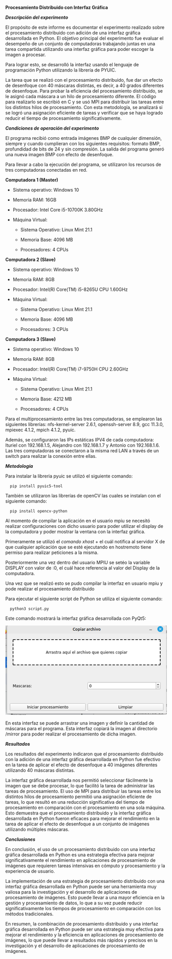 **Procesamiento Distribuido con Interfaz Gráfica**

***Descripción del experimento***

El propósito de este informe es documentar el experimento realizado
sobre el procesamiento distribuido con adición de una interfaz gráfica
desarrollada en Python. El objetivo principal del experimento fue
evaluar el desempeño de un conjunto de computadoras trabajando juntas en
una tarea compartida utilizando una interfaz gráfica para poder escoger
la imagen a procesar.

Para lograr esto, se desarrolló la interfaz usando el lenguaje de
programación Python utilizando la librería de PYUIC.

La tarea que se realizó con el procesamiento distribuido, fue dar un
efecto de desenfoque con 40 máscaras distintas, es decir, a 40 grados
diferentes de desenfoque. Para probar la eficiencia del procesamiento
distribuido, se le asignó cada máscara a un hilo de procesamiento
diferente. El código para realizarlo se escribió en C y se usó MPI para
distribuir las tareas entre los distintos hilos de procesamiento. Con
esta metodología, se analizará si se logró una asignación eficiente de
tareas y verificar que se haya logrado reducir el tiempo de
procesamiento significativamente.

***Condiciones de operación del experimento***

El programa recibió como entrada imágenes BMP de cualquier dimensión,
siempre y cuando cumplieran con los siguientes requisitos: formato BMP,
profundidad de bits de 24 y sin compresión. La salida del programa
generó una nueva imagen BMP con efecto de desenfoque.

Para llevar a cabo la ejecución del programa, se utilizaron los recursos
de tres computadoras conectadas en red.

**Computadora 1 (Master)**

-   Sistema operativo: Windows 10

-   Memoria RAM: 16GB

-   Procesador: Intel Core i5-10700K 3.80GHz

-   Máquina Virtual:

    -   Sistema Operativo: Linux Mint 21.1

    -   Memoria Base: 4096 MB

    -   Procesadores: 4 CPUs

**Computadora 2 (Slave)**

-   Sistema operativo: Windows 10

-   Memoria RAM: 8GB

-   Procesador: Intel(R) Core(TM) i5-8265U CPU 1.60GHz

-   Máquina Virtual:

    -   Sistema Operativo: Linux Mint 21.1

    -   Memoria Base: 4096 MB

    -   Procesadores: 3 CPUs

**Computadora 3 (Slave)**

-   Sistema operativo: Windows 10

-   Memoria RAM: 8GB

-   Procesador: Intel(R) Core(TM) i7-9750H CPU 2.60GHz

-   Máquina Virtual:

    -   Sistema Operativo: Linux Mint 21.1

    -   Memoria Base: 4212 MB

    -   Procesadores: 4 CPUs

Para el multiprocesamiento entre las tres computadoras, se emplearon las
siguientes librerías: nfs-kernel-server 2.6.1, openssh-server 8.9, gcc
11.3.0, mpiexec 4.1.2, mpich 4.1.2, pyuic.

Además, se configuraron las IPs estáticas IPV4 de cada computadora:
Ituriel con 192.168.1.5, Alejandro con 192.168.1.7 y Antonio con
192.168.1.6. Las tres computadoras se conectaron a la misma red LAN a
través de un switch para realizar la conexión entre ellas.

***Metodología***

Para instalar la libreria pyuic se utilizó el siguiente comando:

```
  pip install pyuic5-tool
```

También se utilizaron las librerías de openCV las cuales se instalan con
el siguiente comando:

```
  pip install opencv-python
```

Al momento de compilar la aplicación en el usuario mpiu se necesitó
realizar configuraciones con dicho usuario para poder utilizar el
display de la computadora y poder mostrar la ventana con la interfaz
gráfica.

Primeramente se utilizó el *comando xhost* + el cuál notifica al
servidor X de que cualquier aplicación que se esté ejecutando en
hostremoto tiene permiso para realizar peticiones a la misma.

Posteriormente una vez dentro del usuario MPIU se setéo la variable
DISPLAY con valor de :0, el cuál hace referencia al valor del Display de
la computadora.

Una vez que se realizó esto se pudo compilar la interfaz en usuario mpiu
y pode realizar el procesamiento distribuido

Para ejecutar el siguiente script de Python se utiliza el siguiente
comando:

```
  python3 script.py
```

Este comando mostrará la interfaz gráfica desarrollada con PyQt5:

![](media/image1.png)

En esta interfaz se puede arrastrar una imagen y definir la cantidad de
máscaras para el programa. Esta interfaz copiará la imagen al directorio
/mirror para poder realizar el procesamiento de dicha imagen.

***Resultados***

Los resultados del experimento indicaron que el procesamiento
distribuido con la adición de una interfaz gráfica desarrollada en
Python fue efectivo en la tarea de aplicar el efecto de desenfoque a 40
imágenes diferentes utilizando 40 máscaras distintas.

La interfaz gráfica desarrollada nos permitió seleccionar fácilmente la
imagen que se debe procesar, lo que facilitó la tarea de administrar las
tareas de procesamiento. El uso de MPI para distribuir las tareas entre
los distintos hilos de procesamiento permitió una asignación eficiente
de tareas, lo que resultó en una reducción significativa del tiempo de
procesamiento en comparación con el procesamiento en una sola máquina.
Esto demuestra que el procesamiento distribuido y la interfaz gráfica
desarrollada en Python fueron eficaces para mejorar el rendimiento en la
tarea de aplicar el efecto de desenfoque a un conjunto de imágenes
utilizando múltiples máscaras.

***Conclusiones***

En conclusión, el uso de un procesamiento distribuido con una interfaz
gráfica desarrollada en Python es una estrategia efectiva para mejorar
significativamente el rendimiento en aplicaciones de procesamiento de
imágenes que requieren tareas intensivas en cómputo y procesamiento y la
experiencia de usuario.

La implementación de una estrategia de procesamiento distribuido con una
interfaz gráfica desarrollada en Python puede ser una herramienta muy
valiosa para la investigación y el desarrollo de aplicaciones de
procesamiento de imágenes. Esto puede llevar a una mayor eficiencia en
la gestión y procesamiento de datos, lo que a su vez puede reducir
significativamente los tiempos de procesamiento en comparación con los
métodos tradicionales.

En resumen, la combinación de procesamiento distribuido y una interfaz
gráfica desarrollada en Python puede ser una estrategia muy efectiva
para mejorar el rendimiento y la eficiencia en aplicaciones de
procesamiento de imágenes, lo que puede llevar a resultados más rápidos
y precisos en la investigación y el desarrollo de aplicaciones de
procesamiento de imágenes.
